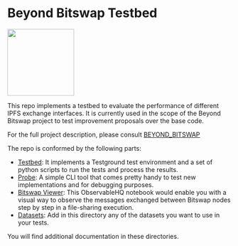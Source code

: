 # Beyond Bitswap Testbed

<p align="left">
  <a href="https://github.com/protocol/ResNetLab" title="ResNetLab">
    <img src="https://research.protocol.ai/images/resnetlab/resnetlab_logo_blue.svg" width="150" />
  </a>
</p>

This repo implements a testbed to evaluate the performance of different IPFS exchange interfaces. It is currently used in the scope of the Beyond Bitswap project to test improvement proposals over the base code.

For the full project description, please consult [BEYOND_BITSWAP](https://github.com/protocol/beyond-bitswap)

The repo is conformed by the following parts:
* [Testbed](./testbed): It implements a Testground test environment and a set of python scripts to run the tests and process the results.
* [Probe](./probe): A simple CLI tool that comes pretty handy to test new implementations and for debugging purposes.
* [Bitswap Viewer](./viewer): This ObservableHQ notebook would enable you with a visual way to observe the messages exchanged between Bitswap nodes step by step in a file-sharing execution.
* [Datasets](./test-datasets): Add in this directory any of the datasets you want to use in your tests.

You will find additional documentation in these directories.
